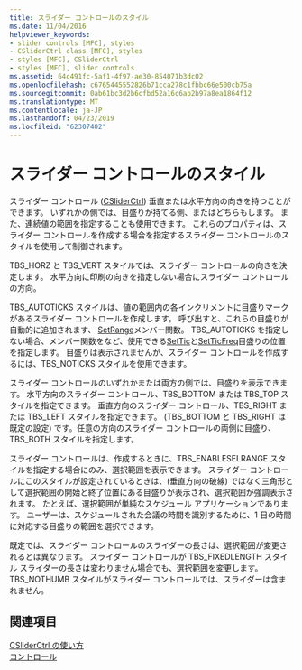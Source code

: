 ```yaml
---
title: スライダー コントロールのスタイル
ms.date: 11/04/2016
helpviewer_keywords:
- slider controls [MFC], styles
- CSliderCtrl class [MFC], styles
- styles [MFC], CSliderCtrl
- styles [MFC], slider controls
ms.assetid: 64c491fc-5af1-4f97-ae30-854071b3dc02
ms.openlocfilehash: c6765445552826b71cca278c1fbbc66e500cb75a
ms.sourcegitcommit: 0ab61bc3d2b6cfbd52a16c6ab2b97a8ea1864f12
ms.translationtype: MT
ms.contentlocale: ja-JP
ms.lasthandoff: 04/23/2019
ms.locfileid: "62307402"
---
```

# <a name="slider-control-styles"></a>スライダー コントロールのスタイル

スライダー コントロール ([CSliderCtrl](../mfc/reference/csliderctrl-class.md)) 垂直または水平方向の向きを持つことができます。 いずれかの側では、目盛りが持てる側、またはどちらもします。 また、連続値の範囲を指定することも使用できます。 これらのプロパティは、スライダー コントロールを作成する場合を指定するスライダー コントロールのスタイルを使用して制御されます。

TBS_HORZ と TBS_VERT スタイルでは、スライダー コントロールの向きを決定します。 水平方向に印刷の向きを指定しない場合にスライダー コントロールの方向。

TBS_AUTOTICKS スタイルは、値の範囲内の各インクリメントに目盛りマークがあるスライダー コントロールを作成します。 呼び出すと、これらの目盛りが自動的に追加されます、 [SetRange](../mfc/reference/csliderctrl-class.md#setrange)メンバー関数。 TBS_AUTOTICKS を指定しない場合、メンバー関数をなど、使用できる[SetTic](../mfc/reference/csliderctrl-class.md#settic)と[SetTicFreq](../mfc/reference/csliderctrl-class.md#setticfreq)目盛りの位置を指定します。 目盛りは表示されませんが、スライダー コントロールを作成するには、TBS_NOTICKS スタイルを使用できます。

スライダー コントロールのいずれかまたは両方の側では、目盛りを表示できます。 水平方向のスライダー コントロール、TBS_BOTTOM または TBS_TOP スタイルを指定できます。 垂直方向のスライダー コントロール、TBS_RIGHT または TBS_LEFT スタイルを指定できます。 (TBS_BOTTOM と TBS_RIGHT は既定の設定) です。任意の方向のスライダー コントロールの両側に目盛り、TBS_BOTH スタイルを指定します。

スライダー コントロールは、作成するときに、TBS_ENABLESELRANGE スタイルを指定する場合にのみ、選択範囲を表示できます。 スライダー コントロールにこのスタイルが設定されているときは、(垂直方向の破線) ではなく三角形として選択範囲の開始と終了位置にある目盛りが表示され、選択範囲が強調表示されます。 たとえば、選択範囲が単純なスケジュール アプリケーションであります。 ユーザーは、スケジュールされた会議の時間を識別するために、1 日の時間に対応する目盛りの範囲を選択できます。

既定では、スライダー コントロールのスライダーの長さは、選択範囲が変更されるとは異なります。 スライダー コントロールが TBS_FIXEDLENGTH スタイル スライダーの長さは変わりません場合でも、選択範囲を変更します。 TBS_NOTHUMB スタイルがスライダー コントロールでは、スライダーは含まれません。

## <a name="see-also"></a>関連項目

[CSliderCtrl の使い方](../mfc/using-csliderctrl.md)<br/>
[コントロール](../mfc/controls-mfc.md)
